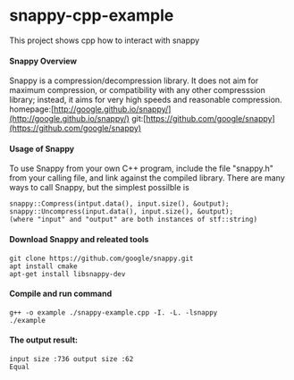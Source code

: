 # snappy-cpp-example

This project shows cpp how to interact with snappy

#### Snappy Overview
Snappy is a compression/decompression library. It does not aim for maximum compression, or compatibility with any other compresssion library; instead, it aims for very high speeds and reasonable compression.
homepage:[http://google.github.io/snappy/](http://google.github.io/snappy/)
git:[https://github.com/google/snappy](https://github.com/google/snappy)

#### Usage of Snappy
To use Snappy from your own C++ program, include the file "snappy.h" from your calling file, and link against the compiled library.
There are many ways to call Snappy, but the simplest possilble is
```
snappy::Compress(intput.data(), input.size(), &output);
snappy::Uncompress(input.data(), input.size(), &output);
(where "input" and "output" are both instances of stf::string)
```

#### Download Snappy and releated tools
```
git clone https://github.com/google/snappy.git
apt install cmake
apt-get install libsnappy-dev
```

#### Compile and run command
```
g++ -o example ./snappy-example.cpp -I. -L. -lsnappy
./example
```  

#### The output result:
```
input size :736 output size :62
Equal 
```
